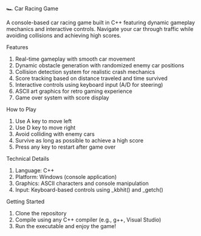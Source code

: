 🏎️ Car Racing Game

A console-based car racing game built in C++ featuring dynamic gameplay mechanics and interactive controls. Navigate your car through traffic while avoiding collisions and achieving high scores.

Features
1) Real-time gameplay with smooth car movement
2) Dynamic obstacle generation with randomized enemy car positions
3) Collision detection system for realistic crash mechanics
4) Score tracking based on distance traveled and time survived
5) Interactive controls using keyboard input (A/D for steering)
6) ASCII art graphics for retro gaming experience
7) Game over system with score display

How to Play
1) Use A key to move left
2) Use D key to move right
3) Avoid colliding with enemy cars
4) Survive as long as possible to achieve a high score
5) Press any key to restart after game over
   
Technical Details
1) Language: C++
2) Platform: Windows (console application)
3) Graphics: ASCII characters and console manipulation
4) Input: Keyboard-based controls using _kbhit() and _getch()
   
Getting Started
1) Clone the repository
2) Compile using any C++ compiler (e.g., g++, Visual Studio)
3) Run the executable and enjoy the game!
